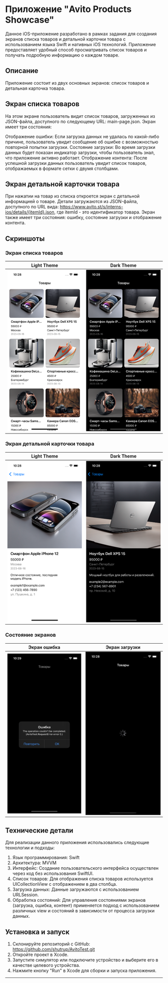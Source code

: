 # Приложение "Avito Products Showcase"

Данное iOS-приложение разработано в рамках задания для создания экранов списка товаров и детальной карточки товара с использованием языка Swift и нативных iOS технологий. Приложение предоставляет удобный способ просматривать список товаров и получать подробную информацию о каждом товаре.

## Описание

Приложение состоит из двух основных экранов: список товаров и детальная карточка товара.

## Экран списка товаров

На этом экране пользователь видит список товаров, загруженных из JSON-файла, доступного по следующему URL: main-page.json. Экран имеет три состояния:

Отображение ошибки: Если загрузка данных не удалась по какой-либо причине, пользователь увидит сообщение об ошибке с возможностью повторной попытки загрузки.
Состояние загрузки: Во время загрузки данных будет показан индикатор загрузки, чтобы пользователь знал, что приложение активно работает.
Отображение контента: После успешной загрузки данных пользователь увидит список товаров, отображаемых в формате сетки с двумя столбцами.

## Экран детальной карточки товара

При нажатии на товар из списка откроется экран с детальной информацией о товаре. Детали загружаются из JSON-файла, доступного по URL вида: https://www.avito.st/s/interns-ios/details/{itemId}.json, где itemId - это идентификатор товара. Экран также имеет три состояния: ошибку, состояние загрузки и отображение контента.

## Скриншоты

### Экран списка товаров

Light Theme            |  Dark Theme
:-------------------------:|:-------------------------:
![Light](AvitoTest/Screenshots/LightThema1.png)  |  ![Dark](AvitoTest/Screenshots/blackTheme1.png)

### Экран детальной карточки товара

Light Theme            |  Dark Theme
:-------------------------:|:-------------------------:
![Light](AvitoTest/Screenshots/LightThema2.png)  |  ![Dark](AvitoTest/Screenshots/blackThema2.png)

### Состояние экранов

Экран ошибка            |  Экран загрузки
:-------------------------:|:-------------------------:
![Light](AvitoTest/Screenshots/errorView.png)  |  ![Dark](AvitoTest/Screenshots/loading.png)

## Технические детали

Для реализации данного приложения использовались следующие технологии и подходы:

1. Язык программирования: Swift
2. Архитектура: MVVM
3. Интерфейс: Создание пользовательского интерфейса осуществлен через код без использования SwiftUI.
4. Список товаров: Для отображения списка товаров используется UICollectionView с отображением в два столбца.
5. Загрузка данных: Данные загружаются с использованием URLSession.
6. Обработка состояний: Для управления состояниями экранов (загрузка, ошибка, контент) применяется подход с использованием различных view и состояний в зависимости от процесса загрузки данных.

## Установка и запуск

1. Склонируйте репозиторий с GitHub: https://github.com/shutrup/AvitoTest.git
2. Откройте проект в Xcode.
3. Запустите симулятор или подключите устройство и выберите его в качестве целевого устройства.
4. Нажмите кнопку "Run" в Xcode для сборки и запуска приложения.

---
